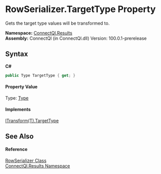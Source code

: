 # RowSerializer.TargetType Property 
 

Gets the target type values will be transformed to.

**Namespace:**&nbsp;<a href="N_ConnectQl_Results">ConnectQl.Results</a><br />**Assembly:**&nbsp;ConnectQl (in ConnectQl.dll) Version: 100.0.1-prerelease

## Syntax

**C#**<br />
``` C#
public Type TargetType { get; }
```


#### Property Value
Type: <a href="http://msdn2.microsoft.com/en-us/library/42892f65" target="_blank">Type</a>

#### Implements
<a href="P_ConnectQl_AsyncEnumerablePolicies_ITransform_1_TargetType">ITransform(T).TargetType</a><br />

## See Also


#### Reference
<a href="T_ConnectQl_Results_RowSerializer">RowSerializer Class</a><br /><a href="N_ConnectQl_Results">ConnectQl.Results Namespace</a><br />